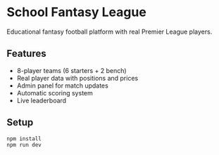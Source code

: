 # School Fantasy League

Educational fantasy football platform with real Premier League players.

## Features
- 8-player teams (6 starters + 2 bench)
- Real player data with positions and prices
- Admin panel for match updates
- Automatic scoring system
- Live leaderboard

## Setup
```bash
npm install
npm run dev
